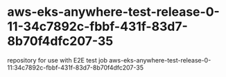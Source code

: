 # aws-eks-anywhere-test-release-0-11-34c7892c-fbbf-431f-83d7-8b70f4dfc207-35
repository for use with E2E test job aws-eks-anywhere-test-release-0-11:34c7892c-fbbf-431f-83d7-8b70f4dfc207-35
